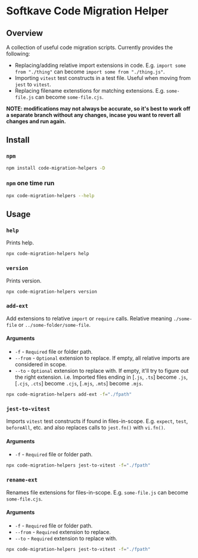 # Softkave Code Migration Helper

## Overview

A collection of useful code migration scripts. Currently provides the following:

- Replacing/adding relative import extensions in code. E.g. `import some from "./thing"` can become `import some from "./thing.js"`.
- Importing `vitest` test constructs in a test file. Useful when moving from `jest` to `vitest`.
- Replacing filename extenstions for matching extensions. E.g. `some-file.js` can become `some-file.cjs`.

**NOTE: modifications may not always be accurate, so it's best to work off a separate branch without any changes, incase you want to revert all changes and run again.**

## Install

### `npm`

```sh
npm install code-migration-helpers -D
```

### `npm` one time run

```sh
npx code-migration-helpers --help
```

## Usage

### `help`

Prints help.

```sh
npx code-migration-helpers help
```

### `version`

Prints version.

```sh
npx code-migration-helpers version
```

### `add-ext`

Add extensions to relative `import` or `require` calls. Relative meaning `./some-file` or `../some-folder/some-file`.

#### Arguments

- `-f` - `Required` file or folder path.
- `--from` - `Optional` extension to replace. If empty, all relative imports are considered in scope.
- `--to` - `Optional` extension to replace with. If empty, it'll try to figure out the right extension. i.e. Imported files ending in [`.js`, `.ts`] become `.js`, [`.cjs`, `.cts`] become `.cjs`, [`.mjs`, `.mts`] become `.mjs`.

```sh
npx code-migration-helpers add-ext -f="./fpath"
```

### `jest-to-vitest`

Imports `vitest` test constructs if found in files-in-scope. E.g. `expect`, `test`, `beforeAll`, etc. and also replaces calls to `jest.fn()` with `vi.fn()`.

#### Arguments

- `-f` - `Required` file or folder path.

```sh
npx code-migration-helpers jest-to-vitest -f="./fpath"
```

### `rename-ext`

Renames file extensions for files-in-scope. E.g. `some-file.js` can become `some-file.cjs`.

#### Arguments

- `-f` - `Required` file or folder path.
- `--from` - `Required` extension to replace.
- `--to` - `Required` extension to replace with.

```sh
npx code-migration-helpers jest-to-vitest -f="./fpath"
```
